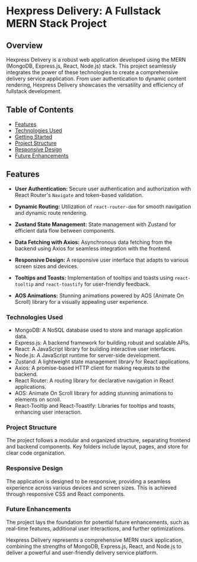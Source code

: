 # Hexpress Delivery: A Fullstack MERN Stack Project

## Overview

Hexpress Delivery is a robust web application developed using the MERN (MongoDB, Express.js, React, Node.js) stack. This project seamlessly integrates the power of these technologies to create a comprehensive delivery service application. From user authentication to dynamic content rendering, Hexpress Delivery showcases the versatility and efficiency of fullstack development.

## Table of Contents

- [Features](#features)
- [Technologies Used](#technologies-used)
- [Getting Started](#getting-started)
- [Project Structure](#project-structure)
- [Responsive Design](#responsive-design)
- [Future Enhancements](#future-enhancements)

## Features

- **User Authentication:** Secure user authentication and authorization with React Router's `Navigate` and token-based validation.

- **Dynamic Routing:** Utilization of `react-router-dom` for smooth navigation and dynamic route rendering.

- **Zustand State Management:** State management with Zustand for efficient data flow between components.

- **Data Fetching with Axios:** Asynchronous data fetching from the backend using Axios for seamless integration with the frontend.

- **Responsive Design:** A responsive user interface that adapts to various screen sizes and devices.

- **Tooltips and Toasts:** Implementation of tooltips and toasts using `react-tooltip` and `react-toastify` for user-friendly feedback.

- **AOS Animations:** Stunning animations powered by AOS (Animate On Scroll) library for a visually appealing user experience.

### Technologies Used

- MongoDB: A NoSQL database used to store and manage application data.
- Express.js: A backend framework for building robust and scalable APIs.
- React: A JavaScript library for building interactive user interfaces.
- Node.js: A JavaScript runtime for server-side development.
- Zustand: A lightweight state management library for React applications.
- Axios: A promise-based HTTP client for making requests to the backend.
- React Router: A routing library for declarative navigation in React applications.
- AOS: Animate On Scroll library for adding stunning animations to elements on scroll.
- React-Tooltip and React-Toastify: Libraries for tooltips and toasts, enhancing user interaction.
  
### Project Structure
The project follows a modular and organized structure, separating frontend and backend components. Key folders include layout, pages, and store for clear code organization.

### Responsive Design
The application is designed to be responsive, providing a seamless experience across various devices and screen sizes. This is achieved through responsive CSS and React components.

### Future Enhancements
The project lays the foundation for potential future enhancements, such as real-time features, additional user interactions, and further optimizations.

Hexpress Delivery represents a comprehensive MERN stack application, combining the strengths of MongoDB, Express.js, React, and Node.js to deliver a powerful and user-friendly delivery service platform.
